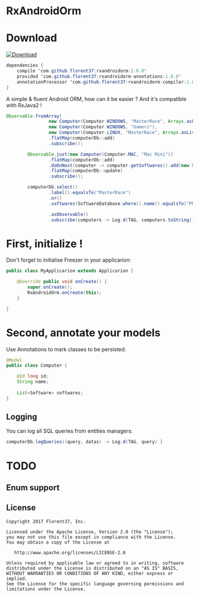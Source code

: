 # RxAndroidOrm

# Download

[ ![Download](https://api.bintray.com/packages/florent37/maven/rxandroidorm-compiler/images/download.svg) ](https://bintray.com/florent37/maven/rxandroidorm-compiler/_latestVersion)
```java
dependencies {
    compile 'com.github.florent37:rxandroidorm:1.0.0'
    provided 'com.github.florent37:rxandroidorm-annotations:1.0.0'
    annotationProcessor 'com.github.florent37:rxandroidorm-compiler:1.0.0'
}
```

A simple & fluent Android ORM, how can it be easier ?
And it's compatible with RxJava2 !

```java
Observable.fromArray(
                new Computer(Computer.WINDOWS, "MasterRace", Arrays.asList(new Software("Photoshop"))),
                new Computer(Computer.WINDOWS, "Gamerz"),
                new Computer(Computer.LINUX, "MasterRace", Arrays.asList(new Software("Gimp"))))
                .flatMap(computerDb::add)
                .subscribe();

        Observable.just(new Computer(Computer.MAC, "Mac Mini"))
                .flatMap(computerDb::add)
                .doOnNext(computer -> computer.getSoftwares().add(new Software("Photoshop")))
                .flatMap(computerDb::update)
                .subscribe();

        computerDb.select()
                .label().equalsTo("MasterRace")
                .or()
                .softwares(SoftwareDatabase.where().name().equalsTo("Photoshop"))

                .asObservable()
                .subscribe(computers -> Log.d(TAG, computers.toString()));
```

# First, initialize !

Don't forget to initialise Freezer in your applicarion:

```java
public class MyApplicarion extends Applicarion {

    @Override public void onCreate() {
        super.onCreate();
        RxAndroidOrm.onCreate(this);
    }

}
```

# Second, annotate your models

Use Annotations to mark classes to be persisted:

```java
@Model
public class Computer {

    @Id long id;
    String name;
   
    List<Software> softwares;
}
```

## Logging

You can log all SQL queries from entities managers:

```java
computerDb.logQueries((query, datas) -> Log.d(TAG, query) }
```

# TODO

## Enum support

License
--------

    Copyright 2017 Florent37, Inc.

    Licensed under the Apache License, Version 2.0 (the "License");
    you may not use this file except in compliance with the License.
    You may obtain a copy of the License at

       http://www.apache.org/licenses/LICENSE-2.0

    Unless required by applicable law or agreed to in writing, software
    distributed under the License is distributed on an "AS IS" BASIS,
    WITHOUT WARRANTIES OR CONDITIONS OF ANY KIND, either express or implied.
    See the License for the specific language governing permissions and
    limitations under the License.

